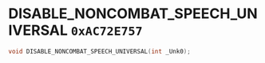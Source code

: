 # DISABLE_NONCOMBAT_SPEECH_UNIVERSAL `0xAC72E757`

```cpp
void DISABLE_NONCOMBAT_SPEECH_UNIVERSAL(int _Unk0);
```
